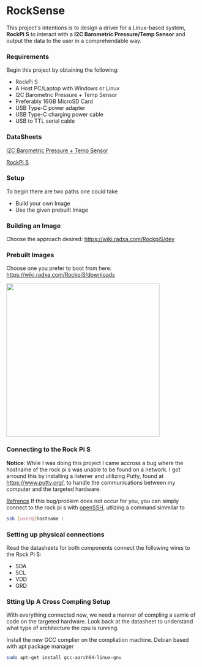 # RockSense
This project's intentions is to design a driver for a Linux-based system, **RockPi S** to interact with a **I2C Barometric Pressure/Temp Sensor** and output the data to the user in a comprehendable way. 

### Requirements
Begin this project by obtaining the following:
- RockPi S
- A Host PC/Laptop with Windows or Linux
- I2C Barometric Pressure + Temp Sensor
- Preferably 16GB MicroSD Card
- USB Type-C power adapter
- USB Type-C charging power cable
- USB to TTL serial cable

### DataSheets
[I2C Barometric Pressure + Temp Sensor](https://www.nxp.com/docs/en/data-sheet/MPL115A2.pdf)

[RockPi S](https://dl.radxa.com/rockpis/docs/hw/ROCK-PI-S_v10_sch_20190323.pdf)

### Setup
To begin there are two paths one could take
- Build your own Image
- Use the given prebuilt Image 

### Building an Image
Choose the approach desired: https://wiki.radxa.com/RockpiS/dev

### Prebuilt Images
Choose one you prefer to boot from here: https://wiki.radxa.com/RockpiS/downloads

<img src="https://wiki.radxa.com/mw/images/thumb/8/8a/Rockpis-serial-connection.jpeg/795px-Rockpis-serial-connection.jpeg" width="400">

### Connecting to the Rock Pi S
**Notice**: While I was doing this project I came accross a bug where the hostname of the rock pi s was unable to be found on a network. I got arround this by installing a listener and utilizing Putty, found at https://www.putty.org/, to handle the communications between my computer and the targeted hardware.

[Refrence](https://wiki.radxa.com/RockpiS/ssh)
If this bug/problem does not occur for you, you can simply connect to the rock pi s with [openSSH](https://man7.org/linux/man-pages/man1/ssh.1.html), utlizing a command simmilar to 
```bash
ssh [user@]hostname :
```

### Setting up physical connections
Read the datasheets for both components
connect the following wires to the Rock Pi S:
+ SDA 
+ SCL 
+ VDD
+ GRD 

### Stting Up A Cross Compling Setup
With everything connected now, we need a manner of compling a samle of code on the targeted hardware. Look back at the datasheet to understand what type of architecture the cpu is running.

Install the new GCC complier on the compliation machine.
Debian based with apt package manager
```bash 
sudo apt-get install gcc-aarch64-linux-gnu
```
